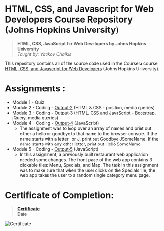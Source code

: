 # HTML, CSS, and Javascript for Web Developers Course Repository (Johns Hopkins University)
>**HTML, CSS, JavaScript for Web Developers by Johns Hopkins University**  
> *Taught by: Yaakov Chaikin*

This repository contains all of the source code used in the Coursera course [HTML, CSS, and Javascript for Web Developers](https://www.coursera.org/learn/html-css-javascript-for-web-developers) (Johns Hopkins University).


# Assignments :

* Module 1 - Quiz 
* Module 2 - Coding - [Output-2](https://saraheita.github.io/Coursera-HTML-CSS-and-Javascript-for-Web-Developers/Assignments/module2/index.html) (HTML & CSS - position, media queries)
* Module 3 - Coding - [Output-3](https://saraheita.github.io/Coursera-HTML-CSS-and-Javascript-for-Web-Developers/Assignments/module3/index.html) (HTML, CSS and JavaScript - Bootstrap, jQuery, media queries)
* Module 4 - Coding - [Output-4](https://saraheita.github.io/Coursera-HTML-CSS-and-Javascript-for-Web-Developers/Assignments/module4/index.html) (JavaScript)
  - The assignment was to loop over an array of names and print out either a hello or goodbye to that name to the browser console. If the name starts with a letter j or J, print out Goodbye JSomeName. If the name starts with any other letter, print out Hello SomeName.
* Module 5 - Coding - [Output-5](https://saraheita.github.io/Coursera-HTML-CSS-and-Javascript-for-Web-Developers/Assignments/module5/index.html) (JavaScript)
  - In this assignment, a previously built restaurant web application needed some changes. The front page of the web app contains 3 clickable tiles: Menu, Specials, and Map. The task in this assignment was to make sure that when the user clicks on the Specials tile, the web app takes the user to a random single category menu page.


# Certificate of Completion:
  >**[Certificate](link)**    
  >**Date**
  
  
![Certificate](link) 

